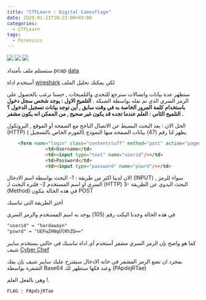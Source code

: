 ```yaml
---
title: "CTFLearn : Digital Camouflage"
date: 2025-01-21T10:23:00+03:00
categories:
  - CTFLearn
tags:
  - Forensics
---
```

<img src="https://img.shields.io/badge/CTF%20Learn-232323?style=for-the-badge"> <img src="https://img.shields.io/badge/Forensics-0083C3?style=for-the-badge"> <img src="https://img.shields.io/badge/Medium-FF9800?style=for-the-badge">


ستستلم ملف بأمتداد pcap [data][data]


أستخدم اداة  [wireshark][wireshark] لكي يمكنك تحليل الملف 


ستظهر عدة بيانات واتصالات سنرجع للتحدي والتلميحات ,
حسنا نرغب بالحصول على الرمز السري الذي تم نقله بواسطة الشبكة .
**التلميح الاول : يوجد شخص سجل دخول باستخدام كلمة المرور الخاصة به في وقت سابق , أين توجد بيانات تسجيل الدخول ؟**
**التلميح الثاني : العلم عندما تجده قد يكون غير صحيح , من الممكن انه يكون مشفر .**

الحل الان : 
بعد البحث البسيط عن الاتصال الناجح مع الصفحة أو الموقع , البروتكول (HTTP) يظهر لنا رقم (47) 
بيانات الصفحة منها النموذج (الفورم الخاص بالتسجيل ) 
```html
    <form name="login" class="contentstuff" method="post" action="pages/main.html" onsubmit="modifyPass()">
              <td>Username</td>
              <td><input type="text" name="userid"/></td>
              <td>Password</td>
              <td><input type="password" name="pswrd"/></td>
```
الان لدينا اكثر من طريقة : 
1- البحث بواسطة اسم الادخال (INPUT) , سواء للرمز السري او اسم المستخدم
2- فلتره البحث لـ (HTTP)
3- البحث اليدوي عن الطريقة (Method) في هذه الحالة بتكون POST

أختر الطريقة التي تناسبك 

في هذه الحالة وجدنا البكت رقم (105) يوجد به اسم المستخدم والرمز السري
```html
"userid" = "hardawayn"
"pswrd" = "UEFwZHNqUlRhZQ=="
```

كما هو واضح بإن الرمز السري مشفر 
أستخدم أي اداة تناسبك 
في حالتي بستخدم سايبر شيف [Cyber Chef][cyberchef]

بمجرد ان تضع الرمز المشفر في خانة الادخال سيقترح عليك سايبر شيف بإن يفك الشفرة بواسطة Base64
وعند فكها ستظهر لك (PApdsjRTae)

وهي بالفعل العلم !.


`FLAG : PApdsjRTae`


[data]: https://mega.nz/file/XDBDRAQD#4jRcJvAhMkaVaZCOT3z3zkyHre2KHfmkbCN5lYpiEoY
[wireshark]: https://www.wireshark.org/
[cyberchef]: https://gchq.github.io/CyberChef/